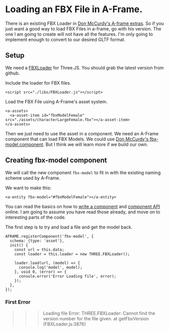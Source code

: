# Loading an FBX File in A-Frame.

There is an existing FBX Loader in [Don McCurdy's A-frame extras](https://github.com/donmccurdy/aframe-extras/tree/master/src/loaders). So if you just want a good way to load FBX Files in a-frame, go with his version. The one I am going to create will not have all the features. I'm only going to implement enough to convert to our desired GLTF format.

## Setup

We need a [FBXLoader](https://github.com/mrdoob/three.js/blob/dev/examples/js/loaders/FBXLoader.js) for Three.JS. You should grab the latest version from github.

Include the loader for FBX files.
```
<script src="./libs/FBXLoader.js"></script>
```


Load the FBX File using A-Frame's asset system.
```
<a-assets>
  <a-asset-item id="fbxModelFemale" src="./assets/characterLargeFemale.fbx"></a-asset-item>
</a-assets>
```

Then we just need to use the asset in a component. We need an A-Frame component that can load FBX Models. We could use [Don McCurdy's fbx-model component](https://github.com/donmccurdy/aframe-extras/blob/master/src/loaders/fbx-model.js). But I think we will learn more if we build our own.


## Creating fbx-model component
We will call the new component `fbx-model` to fit in with the existing naming scheme used by A-Frame.

We want to make this:

```
<a-entity fbx-model="#fbxModelFemale"></a-entity>
```

You can read the basics on how to [write a component](https://aframe.io/docs/0.9.0/introduction/writing-a-component.html) and [component API](https://aframe.io/docs/0.9.0/core/component.html) online. I am going to assume you have read those already, and move on to interesting parts of the code.


The first step is to try and load a file and get the model back.

```
AFRAME.registerComponent('fbx-model', {
  schema: {type: 'asset'},
  init() {
    const url = this.data;
    const loader = this.loader = new THREE.FBXLoader();

    loader.load(url, (model) => {
      console.log('model', model);
    }, void 0, (error) => {
      console.error('Error Loading file', error);
    });
  },
});
```


### First Error

>>> Loading file Error: THREE.FBXLoader: Cannot find the version number for the file given.
    at getFbxVersion (FBXLoader.js:3876)
